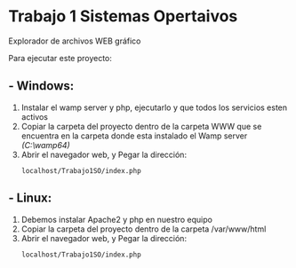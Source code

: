 # Trabajo 1 Sistemas Opertaivos
Explorador de archivos WEB gráfico

Para ejecutar este proyecto:
## - Windows:
  1. Instalar el wamp server y php, ejecutarlo y que todos los servicios esten activos
  2. Copiar la carpeta del proyecto dentro de la carpeta WWW que se encuentra en la carpeta donde esta instalado el Wamp server *(C:\wamp64)*
  3. Abrir el navegador web, y Pegar la dirección:
      ~~~
      localhost/Trabajo1SO/index.php
      ~~~

## - Linux:
  1. Debemos instalar Apache2 y php en nuestro equipo
  2. Copiar la carpeta del proyecto dentro de la carpeta /var/www/html
  3. Abrir el navegador web, y Pegar la dirección:
      ~~~
      localhost/Trabajo1SO/index.php
      ~~~